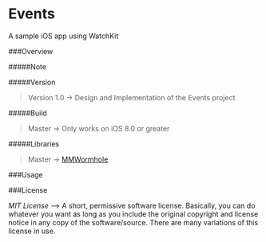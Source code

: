 # Events
A sample iOS app using WatchKit

###Overview

#####Note

#####Version
>Version 1.0 -> Design and Implementation of the Events project 

#####Build
>Master -> Only works on iOS 8.0 or greater

#####Libraries
>Master -> [MMWormhole](https://github.com/mutualmobile/MMWormhole)

###Usage

###License

*MIT License* --> A short, permissive software license. Basically, you can do whatever you want as long as you include the original copyright and license notice in any copy of the software/source.  There are many variations of this license in use.
